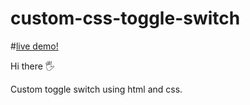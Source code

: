 # custom-css-toggle-switch  

#[live demo!](https://bekdevuz.github.io/custom-css-toggle-switch/index.html)

Hi there  :raised_hand_with_fingers_splayed:

Custom toggle switch using html and css.
